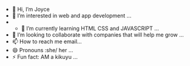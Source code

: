 - 👋 Hi, I’m Joyce
- 👀 I’m interested in web and app development ...
- - 🌱 I’m currently learning HTML CSS and JAVASCRIPT ...
- 💞️ I’m looking to collaborate with companies that will help me grow ...
- 📫 How to reach me email...
- 😄 Pronouns :she/ her ...
- ⚡ Fun fact: AM a kikuyu ...

<!---
she-babe/she-babe is a ✨ special ✨ repository because its `README.md` (this file) appears on your GitHub profile.
You can click the Preview link to take a look at your changes.
--->
